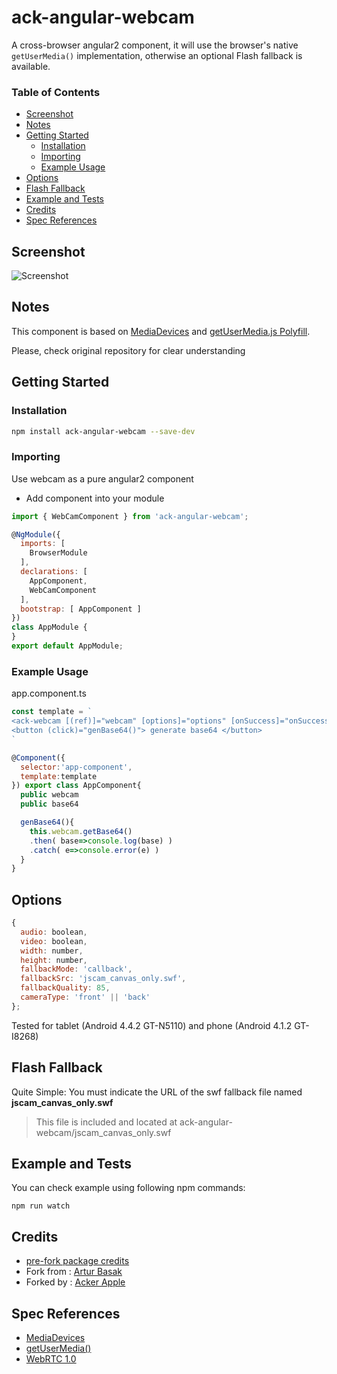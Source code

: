 # ack-angular-webcam
A cross-browser angular2 component, it will use the browser's native `getUserMedia()` implementation, otherwise an optional Flash fallback is available.

### Table of Contents

- [Screenshot](#screenshot)
- [Notes](#notes)
- [Getting Started](#getting-started)
  - [Installation](#installation)
  - [Importing](#importing)
  - [Example Usage](#example-usage)
- [Options](#options)
- [Flash Fallback](#flash-fallbak)
- [Example and Tests](#example-and-tests)
- [Credits](#credits)
- [Spec References](#spec-references)

## Screenshot

![Screenshot](https://ackerapple.github.io/ack-angular-webcam/screenshot.png)

## Notes

This component is based on [MediaDevices](https://developer.mozilla.org/en-US/docs/Web/API/MediaDevices)  and [getUserMedia.js Polyfill](https://github.com/addyosmani/getUserMedia.js).

Please, check original repository for clear understanding


## Getting Started

### Installation
```bash
npm install ack-angular-webcam --save-dev
```

### Importing
Use webcam as a pure angular2 component

+ Add component into your module
```javascript
import { WebCamComponent } from 'ack-angular-webcam';

@NgModule({
  imports: [
    BrowserModule
  ],
  declarations: [
    AppComponent,
    WebCamComponent
  ],
  bootstrap: [ AppComponent ]
})
class AppModule {
}
export default AppModule;
```

### Example Usage

app.component.ts
```javascript
const template = `
<ack-webcam [(ref)]="webcam" [options]="options" [onSuccess]="onSuccess" [onError]="onError"></ack-webcam>
<button (click)="genBase64()"> generate base64 </button>
`

@Component({
  selector:'app-component',
  template:template
}) export class AppComponent{
  public webcam
  public base64

  genBase64(){
    this.webcam.getBase64()
    .then( base=>console.log(base) )
    .catch( e=>console.error(e) )
  }
}
```

## Options

```javascript
{
  audio: boolean,
  video: boolean,
  width: number,
  height: number,
  fallbackMode: 'callback',
  fallbackSrc: 'jscam_canvas_only.swf',
  fallbackQuality: 85,
  cameraType: 'front' || 'back'
};
```

Tested for tablet (Android 4.4.2 GT-N5110) and phone (Android 4.1.2 GT-I8268)

## Flash Fallback

Quite Simple: You must indicate the URL of the swf fallback file named **jscam_canvas_only.swf**

> This file is included and located at ack-angular-webcam/jscam_canvas_only.swf



## Example and Tests

You can check example using following npm commands:
```
npm run watch
```

## Credits
- [pre-fork package credits](https://github.com/addyosmani/getUserMedia.js#credits)
- Fork from : [Artur Basak](https://www.npmjs.com/~archik408)
- Forked by : [Acker Apple](https://www.npmjs.com/~ackerapple)

## Spec References
* [MediaDevices](https://developer.mozilla.org/en-US/docs/Web/API/MediaDevices)
* [getUserMedia()](https://w3c.github.io/mediacapture-main/getusermedia.html)
* [WebRTC 1.0](http://w3c.github.io/webrtc-pc/)
